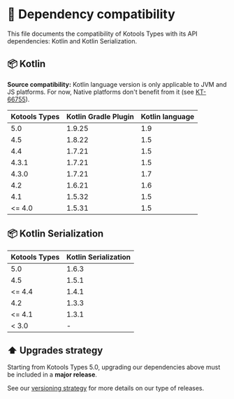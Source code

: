 # 🔗 Dependency compatibility

This file documents the compatibility of Kotools Types with its API
dependencies: Kotlin and Kotlin Serialization.

## 📦 Kotlin

**Source compatibility:** Kotlin language version is only applicable to JVM
and JS platforms. For now, Native platforms don't benefit from it (see
[KT-66755](https://youtrack.jetbrains.com/projects/KT/issues/KT-66755)).

| Kotools Types | Kotlin Gradle Plugin | Kotlin language |
|---------------|----------------------|-----------------|
| 5.0           | 1.9.25               | 1.9             |
| 4.5           | 1.8.22               | 1.5             |
| 4.4           | 1.7.21               | 1.5             |
| 4.3.1         | 1.7.21               | 1.5             |
| 4.3.0         | 1.7.21               | 1.7             |
| 4.2           | 1.6.21               | 1.6             |
| 4.1           | 1.5.32               | 1.5             |
| <= 4.0        | 1.5.31               | 1.5             |

## 📦 Kotlin Serialization

| Kotools Types | Kotlin Serialization |
|---------------|----------------------|
| 5.0           | 1.6.3                |
| 4.5           | 1.5.1                |
| <= 4.4        | 1.4.1                |
| 4.2           | 1.3.3                |
| <= 4.1        | 1.3.1                |
| < 3.0         | -                    |

## ⬆️ Upgrades strategy

Starting from Kotools Types 5.0, upgrading our dependencies above must be
included in a **major release**.

See our [versioning strategy](versioning-strategy.md) for more details on our
type of releases.
